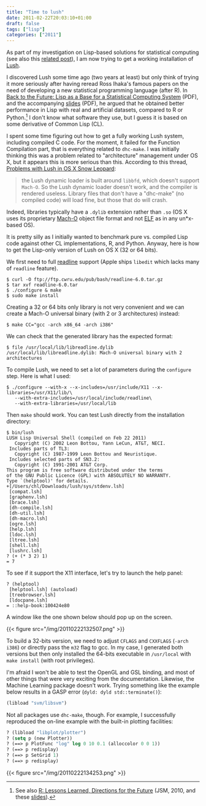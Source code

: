 ```yaml
---
title: "Time to lush"
date: 2011-02-22T20:03:10+01:00
draft: false
tags: ["lisp"]
categories: ["2011"]
---
```


As part of my investigation on Lisp-based solutions for statistical computing (see also this [related post](/post/diving-into-lisp-for-statistical-computing)), I am now trying to get a working installation of [Lush](http://lush.sourceforge.net/).

I discovered Lush some time ago (two years at least) but only think of trying it more seriously after having reread Ross Ihaka's famous papers on the need of developing a new statistical programming language (after R). In [Back to the Future: Lisp as a Base for a Statistical Computing System](http://www.stat.auckland.ac.nz/%7Eihaka/downloads/Compstat-2008.pdf) (PDF), and the accompanying [slides](http://www.stat.auckland.ac.nz/%7Eihaka/downloads/Compstat-2008-Slides.pdf) (PDF), he argued that he obtained better performance in Lisp with real and artificial datasets, compared to R or Python.[^1] I don't know what software they use, but I guess it is based on some derivative of Common Lisp (CL).

I spent some time figuring out how to get a fully working Lush system, including compiled C code. For the moment, it failed for the Function Compilation part, that is everything related to `dhc-make`. I was initially thinking this was a problem related to "architecture" management under OS X, but it appears this is more serious than this. According to this thread, [Problems with Lush in OS X Snow Leopard](http://sourceforge.net/projects/lush/forums/forum/106861/topic/3535253):

> the Lush dynamic loader is built around `libbfd`, which doesn't support `Mach-O`. So the Lush dynamic loader doesn't work, and the compiler is rendered useless. Library files that don't have a "dhc-make" (no compiled code) will load fine, but those that do will crash.

Indeed, libraries typically have a `.dylib` extension rather than `.so` (OS X uses its proprietary [Mach-O](http://en.wikipedia.org/wiki/Mach-O) object file format and not [ELF](http://en.wikipedia.org/wiki/Executable_and_Linkable_Format) as in any un*x-based OS).

It is pretty silly as I initially wanted to benchmark pure vs. compiled Lisp code against other CL implementations, R, and Python. Anyway, here is how to get the Lisp-only version of Lush on OS X (32 or 64 bits).

We first need to full [readline](http://www.gnu.org/software/readline/) support (Apple ships `libedit` which lacks many of `readline` feature).

```
$ curl -O ftp://ftp.cwru.edu/pub/bash/readline-6.0.tar.gz
$ tar xvf readline-6.0.tar
$ ./configure & make
$ sudo make install 
```

Creating a 32 or 64 bits only library is not very convenient and we can create a Mach-O universal binary (with 2 or 3 architectures) instead:

```
$ make CC="gcc -arch x86_64 -arch i386"
```

We can check that the generated library has the expected format:

```
$ file /usr/local/lib/libreadline.dylib
/usr/local/lib/libreadline.dylib: Mach-O universal binary with 2 architectures
```

To compile Lush, we need to set a lot of parameters during the
`configure` step. Here is what I used:

```
$ ./configure --with-x --x-includes=/usr/include/X11 --x-libraries=/usr/X11/lib/\
   --with-extra-includes=/usr/local/include/readline\
   --with-extra-libraries=/usr/local/lib
```

Then `make` should work. You can test Lush directly from the installation directory:

```
$ bin/lush
LUSH Lisp Universal Shell (compiled on Feb 22 2011)
   Copyright (C) 2002 Leon Bottou, Yann LeCun, AT&T, NECI.
 Includes parts of TL3:
   Copyright (C) 1987-1999 Leon Bottou and Neuristique.
 Includes selected parts of SN3.2:
   Copyright (C) 1991-2001 AT&T Corp.
This program is free software distributed under the terms
of the GNU Public Licence (GPL) with ABSOLUTELY NO WARRANTY.
Type `(helptool)' for details.
+[/Users/chl/Downloads/lush/sys/stdenv.lsh]
 [compat.lsh]
 [graphenv.lsh]
 [brace.lsh]
 [dh-compile.lsh]
 [dh-util.lsh]
 [dh-macro.lsh]
 [ogre.lsh]
 [help.lsh]
 [ldoc.lsh]
 [ltree.lsh]
 [shell.lsh]
 [lushrc.lsh]
? (+ (* 3 2) 1)
= 7
```

To see if it support the X11 interface, let's try to launch the help panel:

```
? (helptool)
 [helptool.lsh] (autoload)
 [treebrowser.lsh]
 [ldocpane.lsh]
= ::help-book:100424e80
```

A window like the one shown below should pop up on the screen.

{{< figure src="/img/20110222132507.png" >}}

To build a 32-bits version, we need to adjust `CFLAGS` and `CXXFLAGS` (`-arch i386`) or directly pass the `m32` flag to gcc. In my case, I generated both versions but then only installed the 64-bits executable in `/usr/local` with `make install` (with root privileges).

I'm afraid I won't be able to test the OpenGL and GSL binding, and most of other things that were very exciting from the documentation. Likewise, the Machine Learning package doesn't work. Trying something like the example below results in a GASP error (`dyld: dyld std::terminate()`):

```lisp
(libload "svm/libsvm")
```

Not all packages use `dhc-make`, though. For example, I successfully reproduced the on-line example with the built-in plotting facilities:

```lisp
? (libload "libplot/plotter")
? (setq p (new Plotter))
? (==> p PlotFunc "log" log 0 10 0.1 (alloccolor 0 0 1))
? (==> p redisplay)
? (==> p SetGrid 1)
? (==> p redisplay)
```

{{< figure src="/img/20110222134253.png" >}}

[^1]: See also [R: Lessons Learned, Directions for the Future](http://www.stat.auckland.ac.nz/%7Eihaka/downloads/JSM-2010.pdf) (JSM, 2010, and these [slides](http://www.stat.auckland.ac.nz/%7Eihaka/downloads/JSM-Talk.pdf)).

